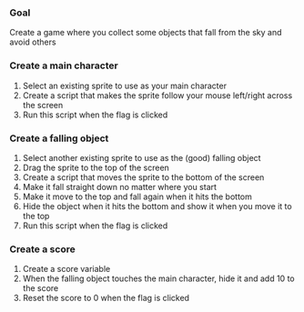 ### Goal
Create a game where you collect some objects that fall from the sky and avoid others

### Create a main character
1. Select an existing sprite to use as your main character
2. Create a script that makes the sprite follow your mouse left/right across the screen
3. Run this script when the flag is clicked

### Create a falling object
1. Select another existing sprite to use as the (good) falling object
2. Drag the sprite to the top of the screen
3. Create a script that moves the sprite to the bottom of the screen
4. Make it fall straight down no matter where you start
5. Make it move to the top and fall again when it hits the bottom
6. Hide the object when it hits the bottom and show it when you move it to the top
7. Run this script when the flag is clicked

### Create a score
1. Create a score variable
2. When the falling object touches the main character, hide it and add 10 to the score
3. Reset the score to 0 when the flag is clicked
